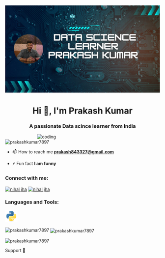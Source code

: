 ![logo](https://github.com/prakashkumar7897/prakashkumar7897/blob/main/DATA%20SCIENCE%202.jpg)
<h1 align="center">Hi 👋, I'm Prakash Kumar</h1>
<h3 align="center">A passionate Data scince learner from India</h3>
<img align="right" alt="coding" width="400" src="https://www.codeias.com/wp-content/uploads/2019/12/mdadain-qdimg-cdda59d626dc8asdasd6397fe45080e6e9c7d027ddasd.gif">

<p align="left"> <img src="https://komarev.com/ghpvc/?username=prakashkumar7897&label=Profile%20views&color=0e75b6&style=flat" alt="prakashkumar7897" /> </p>

- 📫 How to reach me **prakash843327@gmail.com**

- ⚡ Fun fact **I am funny**

<h3 align="left">Connect with me:</h3>
<p align="left">
<a href="https://fb.com/nihal jha" target="blank"><img align="center" src="https://raw.githubusercontent.com/rahuldkjain/github-profile-readme-generator/master/src/images/icons/Social/facebook.svg" alt="nihal jha" height="30" width="40" /></a>
<a href="https://instagram.com/nihal jha" target="blank"><img align="center" src="https://raw.githubusercontent.com/rahuldkjain/github-profile-readme-generator/master/src/images/icons/Social/instagram.svg" alt="nihal jha" height="30" width="40" /></a>
</p>

<h3 align="left">Languages and Tools:</h3>
<p align="left"> <a href="https://www.python.org" target="_blank" rel="noreferrer"> <img src="https://raw.githubusercontent.com/devicons/devicon/master/icons/python/python-original.svg" alt="python" width="40" height="40"/> </a> </p>

<p><img align="left" src="https://github-readme-stats.vercel.app/api/top-langs?username=prakashkumar7897&show_icons=true&locale=en&layout=compact" alt="prakashkumar7897" /></p>

<p>&nbsp;<img align="center" src="https://github-readme-stats.vercel.app/api?username=prakashkumar7897&show_icons=true&locale=en" alt="prakashkumar7897" /></p>

<p><img align="center" src="https://github-readme-streak-stats.herokuapp.com/?user=prakashkumar7897&" alt="prakashkumar7897" /></p>

Support 🙏

<!--
**prakashkumar7897/prakashkumar7897** is a ✨ _special_ ✨ repository because its `README.md` (this file) appears on your GitHub profile.

Here are some ideas to get you started:

- 🔭 I’m currently working on ...
- 🌱 I’m currently learning ...
- 👯 I’m looking to collaborate on ...
- 🤔 I’m looking for help with ...
- 💬 Ask me about ...
- 📫 How to reach me: ...
- 😄 Pronouns: ...
- ⚡ Fun fact: ...
-->
